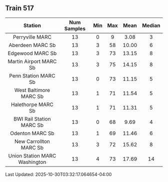 ## Train 517

| Station | Num Samples | Min | Max | Mean | Median |
| :-----: | :---------: | :-: | :-: | :--: | :----: |
| Perryville MARC | 13 | 0 | 9 | 3.08 | 3 |
| Aberdeen MARC Sb | 13 | 3 | 58 | 10.00 | 6 |
| Edgewood MARC Sb | 13 | 3 | 73 | 13.15 | 8 |
| Martin Airport MARC Sb | 13 | 3 | 75 | 14.15 | 8 |
| Penn Station MARC Sb | 13 | 0 | 73 | 11.15 | 5 |
| West Baltimore MARC Sb | 13 | 1 | 71 | 11.54 | 5 |
| Halethorpe MARC Sb | 13 | 1 | 71 | 11.31 | 5 |
| BWI Rail Station MARC Sb | 13 | 0 | 68 | 9.69 | 4 |
| Odenton MARC Sb | 13 | 1 | 69 | 11.46 | 6 |
| New Carrollton MARC Sb | 13 | 3 | 72 | 15.62 | 8 |
| Union Station MARC Washington | 13 | 4 | 73 | 17.69 | 14 |


Last Updated: 2025-10-30T03:32:17.064654-04:00